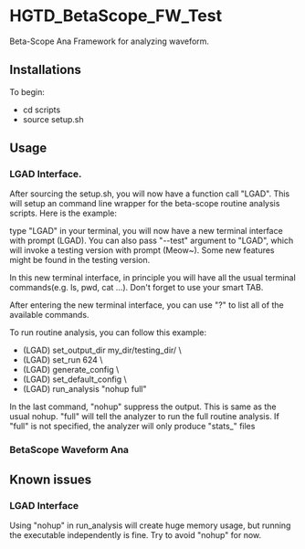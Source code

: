 # HGTD_BetaScope_FW_Test
Beta-Scope Ana Framework for analyzing waveform.

## Installations
To begin:
  - cd scripts
  - source setup.sh

## Usage

### LGAD Interface.
After sourcing the setup.sh, you will now have a function call "LGAD".
This will setup an command line wrapper for the beta-scope routine analysis scripts. Here is the example:

type "LGAD" in your terminal, you will now have a new terminal interface with prompt (LGAD).
You can also pass "--test" argument to "LGAD", which will invoke a testing version with prompt (Meow~). Some new features might be found in the testing version.

In this new terminal interface, in principle you will have all the usual terminal commands(e.g. ls, pwd, cat ...). Don't forget to use your smart TAB.

After entering the new terminal interface, you can use "?" to list all of the available commands.

To run routine analysis, you can follow this example:

  - (LGAD) set_output_dir my_dir/testing_dir/ \
  - (LGAD) set_run 624 \
  - (LGAD) generate_config \
  - (LGAD) set_default_config \
  - (LGAD) run_analysis "nohup full" 

In the last command, "nohup" suppress the output. This is same as the usual nohup. "full" will tell the analyzer to run the full routine analysis.
If "full" is not specified, the analyzer will only produce "stats_" files

### BetaScope Waveform Ana


## Known issues

### LGAD Interface
Using "nohup" in run_analysis will create huge memory usage, but running the executable independently is fine. Try to avoid "nohup" for now.
